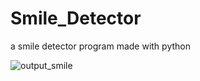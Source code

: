 # Smile_Detector
a smile detector program made with python

![output_smile](https://user-images.githubusercontent.com/85808317/180892160-6d422882-c558-47f8-9741-23ee1431b0bd.png)
